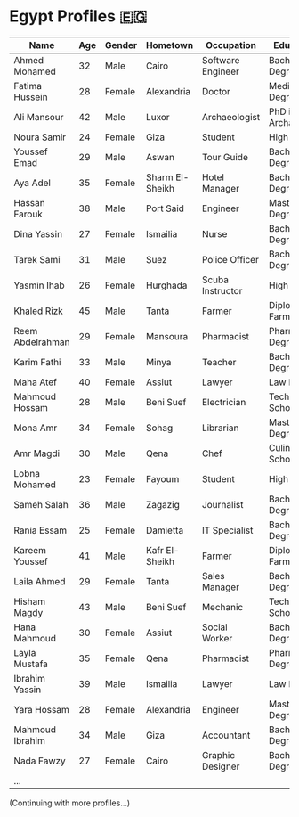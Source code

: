 

# Egypt Profiles 🇪🇬

| Name              | Age | Gender | Hometown           | Occupation         | Education           |
|-------------------|-----|--------|--------------------|--------------------|---------------------|
| Ahmed Mohamed     | 32  | Male   | Cairo              | Software Engineer  | Bachelor's Degree  |
| Fatima Hussein     | 28  | Female | Alexandria         | Doctor             | Medical Degree     |
| Ali Mansour       | 42  | Male   | Luxor              | Archaeologist      | PhD in Archaeology  |
| Noura Samir       | 24  | Female | Giza               | Student            | High School         |
| Youssef Emad      | 29  | Male   | Aswan              | Tour Guide         | Bachelor's Degree  |
| Aya Adel          | 35  | Female | Sharm El-Sheikh    | Hotel Manager      | Bachelor's Degree  |
| Hassan Farouk     | 38  | Male   | Port Said          | Engineer           | Master's Degree    |
| Dina Yassin       | 27  | Female | Ismailia           | Nurse              | Bachelor's Degree  |
| Tarek Sami        | 31  | Male   | Suez               | Police Officer     | Bachelor's Degree  |
| Yasmin Ihab       | 26  | Female | Hurghada           | Scuba Instructor   | High School         |
| Khaled Rizk       | 45  | Male   | Tanta              | Farmer             | Diploma in Farming |
| Reem Abdelrahman  | 29  | Female | Mansoura           | Pharmacist         | Pharmacy Degree    |
| Karim Fathi       | 33  | Male   | Minya              | Teacher            | Bachelor's Degree  |
| Maha Atef         | 40  | Female | Assiut             | Lawyer             | Law Degree         |
| Mahmoud Hossam    | 28  | Male   | Beni Suef          | Electrician        | Technical School   |
| Mona Amr          | 34  | Female | Sohag              | Librarian          | Master's Degree    |
| Amr Magdi         | 30  | Male   | Qena               | Chef               | Culinary School    |
| Lobna Mohamed     | 23  | Female | Fayoum             | Student            | High School         |
| Sameh Salah       | 36  | Male   | Zagazig            | Journalist         | Bachelor's Degree  |
| Rania Essam       | 25  | Female | Damietta           | IT Specialist      | Bachelor's Degree  |
| Kareem Youssef    | 41  | Male   | Kafr El-Sheikh     | Farmer             | Diploma in Farming |
| Laila Ahmed       | 29  | Female | Tanta              | Sales Manager      | Bachelor's Degree  |
| Hisham Magdy      | 43  | Male   | Beni Suef          | Mechanic           | Technical School   |
| Hana Mahmoud      | 30  | Female | Assiut             | Social Worker      | Bachelor's Degree  |
| Layla Mustafa     | 35  | Female | Qena               | Pharmacist         | Pharmacy Degree    |
| Ibrahim Yassin   | 39  | Male   | Ismailia           | Lawyer             | Law Degree         |
| Yara Hossam       | 28  | Female | Alexandria         | Engineer           | Master's Degree    |
| Mahmoud Ibrahim   | 34  | Male   | Giza               | Accountant         | Bachelor's Degree  |
| Nada Fawzy        | 27  | Female | Cairo              | Graphic Designer   | Bachelor's Degree  |
|...

(Continuing with more profiles...)

